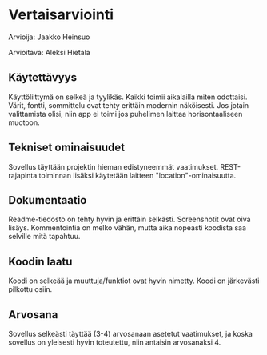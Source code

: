 # Vertaisarviointi
Arvioija: Jaakko Heinsuo

Arvioitava: Aleksi Hietala

## Käytettävyys
Käyttöliittymä on selkeä ja tyylikäs. Kaikki toimii aikalailla miten odottaisi. Värit, fontti, sommittelu ovat tehty erittäin modernin näköisesti. Jos jotain valittamista olisi, niin app ei toimi jos puhelimen laittaa horisontaaliseen muotoon.

## Tekniset ominaisuudet
Sovellus täyttään projektin hieman edistyneemmät vaatimukset. REST-rajapinta toiminnan lisäksi käytetään laitteen "location"-ominaisuutta.

## Dokumentaatio
Readme-tiedosto on tehty hyvin ja erittäin selkästi. Screenshotit ovat oiva lisäys. Kommentointia on melko vähän, mutta aika nopeasti koodista saa selville mitä tapahtuu.

## Koodin laatu
Koodi on selkeää ja muuttuja/funktiot ovat hyvin nimetty. Koodi on järkevästi pilkottu osiin.

## Arvosana
Sovellus selkeästi täyttää (3-4) arvosanaan asetetut vaatimukset, ja koska sovellus on yleisesti hyvin toteutettu, niin antaisin arvosanaksi 4.